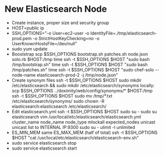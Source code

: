 New Elasticsearch Node
========

* Create instance, proper size and security group
* HOST=public ip
* SSH_OPTIONS="-o User=ec2-user -o IdentityFile=./tmp/elasticsearch-prod.pem -o StrictHostKeyChecking=no -o UserKnownHostsFile=/dev/null"
* sudo yum update
* Booststrap
  scp $SSH_OPTIONS bootstrap.sh patches.sh node.json solo.rb $HOST:/tmp
  time ssh -t $SSH_OPTIONS $HOST "sudo bash /tmp/bootstrap.sh"
  time ssh -t $SSH_OPTIONS $HOST "sudo bash /tmp/patches.sh"
  time ssh -t $SSH_OPTIONS $HOST "sudo chef-solo --node-name elasticsearch-prod-2 -j /tmp/node.json"
* Create synonym files
  ssh -t $SSH_OPTIONS $HOST
  sudo mkdir /etc/elasticsearch && sudo mkdir /etc/elasticsearch/synonyms
  locally: scp $SSH_OPTIONS ../doximity/web/config/synonyms/* $HOST:/tmp
  ssh -t $SSH_OPTIONS $HOST
  sudo mv /tmp/*.txt /etc/elasticsearch/synonyms/
  sudo chown -R elasticsearch:elasticsearch /etc/elasticsearch/
* Edit elasticsearch.yml
  ssh -t $SSH_OPTIONS $HOST
  sudo su -
  sudo su elasticsearch
  vim /usr/local/etc/elasticsearch/elasticsearch.yml
    cluster_name
    node_name
    node_type
    mlockall
    expected_nodes
    unicast
  unicast list to INTERNAL IP:9300
  sudo su -
    ulimit -l unlimited
* ES_MIN_MEM same ES_MAX_MEM (half of total)
  ssh -t $SSH_OPTIONS $HOST "cat /usr/local/etc/elasticsearch/elasticsearch-env.sh"
* sudo service elasticsearch stop
* sudo service elasticsearch start
